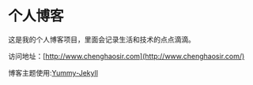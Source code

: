 # 个人博客

这是我的个人博客项目，里面会记录生活和技术的点点滴滴。


访问地址：[http://www.chenghaosir.com](http://www.chenghaosir.com/)


博客主题使用:[Yummy-Jekyll](https://github.com/DONGChuan/Yummy-Jekyll)


